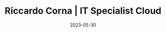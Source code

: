 ---
title: "Riccardo Corna | IT Specialist Cloud"
date: 2023-05-30
layout: redirect
redirect_url: "https://linkedin.com/company/itspecialistcloud"
---